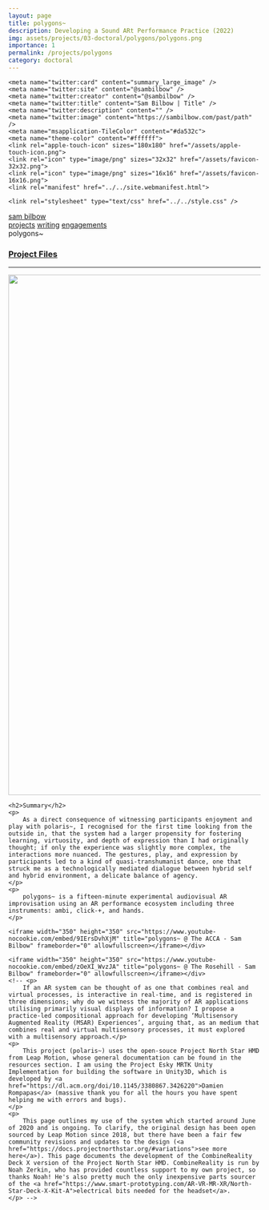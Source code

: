 ```yaml
---
layout: page
title: polygons~
description: Developing a Sound ARt Performance Practice (2022)
img: assets/projects/03-doctoral/polygons/polygons.png
importance: 1
permalink: /projects/polygons
category: doctoral
---
```


<!doctype html>
<html lang="en">
<head>
    <title>Sam Bilbow | polaris~</title>
    <meta charset="utf-8"/>
    <meta name="viewport" content="width=device-width" />
    <meta name="author" content="Sam Bilbow" />
    <meta name="copyright" content="Sam Bilbow" />
    <meta name="description" content="" />
 
    <meta name="twitter:card" content="summary_large_image" />
    <meta name="twitter:site" content="@sambilbow" />
    <meta name="twitter:creator" content="@sambilbow" />
    <meta name="twitter:title" content="Sam Bilbow | Title" />
    <meta name="twitter:description" content="" />
    <meta name="twitter:image" content="https://sambilbow.com/past/path" />
    <meta name="msapplication-TileColor" content="#da532c">
    <meta name="theme-color" content="#ffffff">
    <link rel="apple-touch-icon" sizes="180x180" href="/assets/apple-touch-icon.png">
    <link rel="icon" type="image/png" sizes="32x32" href="/assets/favicon-32x32.png">
    <link rel="icon" type="image/png" sizes="16x16" href="/assets/favicon-16x16.png">
    <link rel="manifest" href="../../site.webmanifest.html">
 
    <link rel="stylesheet" type="text/css" href="../../style.css" />
<style type="text/css">
    .embed-container {
        position: relative;
        padding-bottom: 56.25%;
        height: 0;
        overflow: hidden;
        max-width: 100%;
        margin: 0;
        background-color: white;
    }
    .embed-container iframe, .embed-container object, .embed-container embed {
        position: absolute;
        top: 0;
        left: 0;
        width: 100%;
        height: 100%;
        margin: 0;
    }
</style><script type="text/javascript">
</script>
<script type="text/javascript" src="../../display_media.js"></script>

</head>
<body>


<div id="header">
    <div id="name"><a href="../../index.html" alt="about">sam bilbow</a></div>
    <div id="menu">
        <a href="../../projects/index.html" alt="projects" style="color: var(--gruv-orange);">projects</a>
        <a href="../../writing/index.html" alt="writing">writing</a>
        <a href="../../engagements/index.html" alt="engagements">engagements</a>
    </div>
</div>
<div class="clear"></div>
<div class="clear"></div>


<main role="main">




<div id="content">


    
 
    

<div class="clear"></div>


    



<div class="info">
    <span class="title">polygons~</span><br />
    <h3><a href="https://github.com/sambilbow/polygons">Project Files</a></b>
    
    
</div>

<!-- <h3 id="bottom-nav-first"><a href="inspiration.html">Inspiration & Rationale</a></b> -> -->
<div id="text" class="text">
    <hr class="rounded">
    <img src="demo.gif" width="1040"/>

    <h2>Summary</h2>
    <p>
        As a direct consequence of witnessing participants enjoyment and play with polaris~, I recognised for the first time looking from the outside in, that the system had a larger propensity for fostering learning, virtuosity, and depth of expression than I had originally thought; if only the experience was slightly more complex, the interactions more nuanced. The gestures, play, and expression by participants led to a kind of quasi-transhumanist dance, one that struck me as a technologically mediated dialogue between hybrid self and hybrid environment, a delicate balance of agency.
    </p>
    <p>
        polygons~ is a fifteen-minute experimental audiovisual AR improvisation using an AR performance ecosystem including three instruments: ambi, click-+, and hands.
    </p>

    <iframe width="350" height="350" src="https://www.youtube-nocookie.com/embed/9IErsDvhXjM" title="polygons~ @ The ACCA - Sam Bilbow" frameborder="0" allowfullscreen></iframe></div>

    <iframe width="350" height="350" src="https://www.youtube-nocookie.com/embed/zOeXI_WvzJA" title="polygons~ @ The Rosehill - Sam Bilbow" frameborder="0" allowfullscreen></iframe></div>
    <!-- <p>
        If an AR system can be thought of as one that combines real and virtual processes, is interactive in real-time, and is registered in three dimensions; why do we witness the majority of AR applications utilising primarily visual displays of information? I propose a practice-led compositional approach for developing ‘Multisensory Augmented Reality (MSAR) Experiences’, arguing that, as an medium that combines real and virtual multisensory processes, it must explored with a multisensory approach.</p>
    <p>
        This project (polaris~) uses the open-souce Project North Star HMD from Leap Motion, whose general documentation can be found in the resources section. I am using the Project Esky MRTK Unity Implementation for building the software in Unity3D, which is developed by <a href="https://dl.acm.org/doi/10.1145/3380867.3426220">Damien Rompapas</a> (massive thank you for all the hours you have spent helping me with errors and bugs). 
    </p>
    <p>
        This page outlines my use of the system which started around June of 2020 and is ongoing. To clarify, the original design has been open sourced by Leap Motion since 2018, but there have been a fair few community revisions and updates to the design (<a href="https://docs.projectnorthstar.org/#variations">see more here</a>). This page documents the development of the CombineReality Deck X version of the Project North Star HMD. CombineReality is run by Noah Zerkin, who has provided countless support to my own project, so thanks Noah! He's also pretty much the only inexpensive parts sourcer of the <a href="https://www.smart-prototyping.com/AR-VR-MR-XR/North-Star-Deck-X-Kit-A">electrical bits needed for the headset</a>.
    </p> -->
   

</div>




</div>

</main>

<script type="text/javascript">
</script>
</body>
</html>